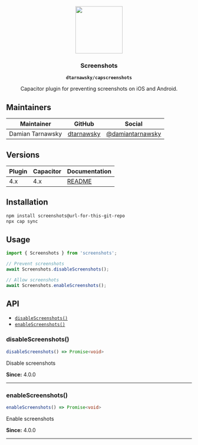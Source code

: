<p align="center"><br><img src="https://user-images.githubusercontent.com/236501/85893648-1c92e880-b7a8-11ea-926d-95355b8175c7.png" width="128" height="128" /></p>
<h3 align="center">Screenshots</h3>
<p align="center"><strong><code>dtarnawsky/capscreenshots</code></strong></p>
<p align="center">
  Capacitor plugin for preventing screenshots on iOS and Android.
</p>

## Maintainers

| Maintainer | GitHub | Social |
| -----------| -------| -------|
| Damian Tarnawsky | [dtarnawsky](https://github.com/dtarnawsky) | [@damiantarnawsky](https://twitter.com/damiantarnawsky) |

## Versions

| Plugin | Capacitor | Documentation                                                                     |
| ------ | --------- | --------------------------------------------------------------------------------- |
| 4.x    | 4.x       | [README](https://github.com/dtarnawsky/screenshots/blob/main/README.md) |

## Installation

```bash
npm install screenshots@url-for-this-git-repo
npx cap sync
```

## Usage
```typescript
import { Screenshots } from 'screenshots';

// Prevent screenshots
await Screenshots.disableScreenshots();

// Allow screenshots
await Screenshots.enableScreenshots();
```

## API

<docgen-index>

* [`disableScreenshots()`](#disablescreenshots)
* [`enableScreenshots()`](#enablescreenshots)

</docgen-index>

<docgen-api>
<!--Update the source file JSDoc comments and rerun docgen to update the docs below-->

### disableScreenshots()

```typescript
disableScreenshots() => Promise<void>
```

Disable screenshots

**Since:** 4.0.0

--------------------


### enableScreenshots()

```typescript
enableScreenshots() => Promise<void>
```

Enable screenshots

**Since:** 4.0.0

--------------------

</docgen-api>
